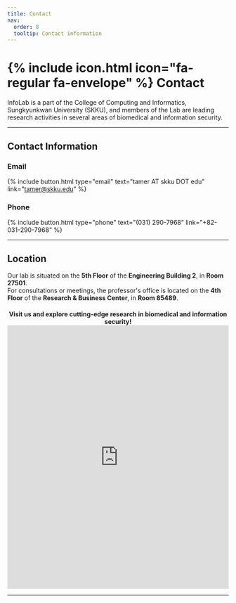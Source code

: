 ```yaml
---
title: Contact
nav:
  order: 8
  tooltip: Contact information
---
```


# {% include icon.html icon="fa-regular fa-envelope" %} Contact

InfoLab is a part of the College of Computing and Informatics, Sungkyunkwan University (SKKU), and members of the Lab are leading research activities in several areas of biomedical and information security.

---

## Contact Information

### Email
{%
  include button.html
  type="email"
  text="tamer AT skku DOT edu"
  link="tamer@skku.edu"
%}

<!-- Uncomment the following block if you want to include phone contact -->

### Phone
{%
  include button.html
  type="phone"
  text="(031) 290-7968"
  link="+82-031-290-7968"
%}

---

## Location

Our lab is situated on the **5th Floor** of the **Engineering Building 2**, in **Room 27501**.  
For consultations or meetings, the professor's office is located on the **4th Floor** of the **Research & Business Center**, in **Room 85489**.

<div style="margin-top: 20px; text-align: center;">
  <strong>Visit us and explore cutting-edge research in biomedical and information security!</strong>
</div>
  <iframe 
    width="100%" 
    height="600" 
    frameborder="0" 
    scrolling="no" 
    marginheight="0" 
    marginwidth="0" 
    src="https://maps.google.com/maps?width=100%25&amp;height=600&amp;hl=en&amp;q=Hwasan-ro,%20Yulcheon-dong,%20Jangan-gu,%20Suwon-si,%20Gyeonggi-do+(Infolab)&amp;t=&amp;z=16&amp;ie=UTF8&amp;iwloc=B&amp;output=embed">
    <a href="https://www.gps.ie/collections/personal-trackers/">gps trackers</a>
  </iframe>
</div>

---

